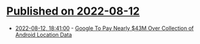 # [Published on 2022-08-12](index.md)

* [2022-08-12, 18:41:00](https://tech.slashdot.org/story/22/08/12/1714242/google-to-pay-nearly-43m-over-collection-of-android-location-data?utm_source=rss1.0mainlinkanon&utm_medium=feed) - [Google To Pay Nearly $43M Over Collection of Android Location Data](https://tech.slashdot.org/story/22/08/12/1714242/google-to-pay-nearly-43m-over-collection-of-android-location-data?utm_source=rss1.0mainlinkanon&utm_medium=feed)

